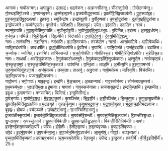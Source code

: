 

  
आगावः॑। गावो॑अग्मन्। अ॒ग्म॒न्नु॒त। उ॒तभ॒द्रं। भ॒द्रम॑क्रन्। अ॒क्र॒न्त्सीद॑न्तु। सीद॑न्तुगो॒ष्ठे। गो॒ष्ठेर॒णय॑न्तु। गो॒स्थइति॑गो॒ऽस्थे। र॒णय॑न्त्व॒स्मे। अ॒स्मेइत्य॒स्मे॥ प्र॒जव॑तीःपुरु॒रूपाः॑। प्र॒वती॑रि॒ति॑प्र॒जाऽव॑तीः। पु॒रु॒रूपा॑इ॒ह। पु॒रु॒रूपा॒इति॑पु॒रु॒ऽरूपाः॑। इ॒हस्युः। स्युरिन्द्रा॑य। इन्द्रा॑यपू॒र्वीः। पु॒र्वीरु॒षसः॑। उ॒षसो॒दुहा॑नाः। दुहा॑ना॒इति॒दुहा॑नाः॥  
इन्द्रो॒यज्व॑ने। यज्व॑नेपृण॒ते। पृ॒ण॒तेच॑। च॒शि॒क्ष॒ति॒। शि॒क्ष॒त्युप॑। उपेत्। इद्द॑दाति। द॒दा॒ति॒न। नस्वं। स्वम्मु॑षायति। मु॒षा॒य॒तीति॑मुषायति॥ भूयो॑भूयोर॒यिं। भूयो॑भूय॒इति॒भूयः॑ऽभूयः। र॒यिमित्। इद॑स्य। अ॒स्य॒व॒र्धय॑न्। व॒र्धय॒न्न। नभि॑न्ने। भि॒न्ने॒खि॒ल्ये। खि॒ल्येनि। निद॑धाति। द॒धा॒ति॒दे॒व॒युं। दे॒व॒युमिति॑दे॒व॒ऽयुं॥  
नताः। तान॑शन्ति। न॒श॒न्ति॒न। नद॑भाति। द॒भा॒ति॒तस्क॑रः। तस्क॑रो॒न। नासां॑। आसा॑मामि॒त्रे। आ॒मि॒त्रेव्यथिः॑। व्यथि॒राद॑धर्षति। आद॑धर्षति। द॒ध॒र्ष॒तीति॑दधर्षति॥ दे॒वाँश्च॑। च॒याभिः॑ । याभि॒र्यज॑ते। यज॑ते॒ददा॑ति। ददा॑तिच। च॒ज्योक्। ज्योगित्। इत्ताभिः॑। ताभि॑स्सचते। स॒च॒ते॒गोप॑तिः। गोप॑तिस्स॒ह। गोप॑ति॒रिति॒गोऽप॑तिः। स॒हेति॑स॒ह॥  
नताः। ताअर्वा॑। अर्वा॑रे॒णुक॑काटः। रे॒णुक॑काटोअश्नुते। रे॒णुक॑काट॒इति॑रे॒णुऽक॑काटः। अ॒श्नु॒ते॒न। नसं॑स्कृत॒त्रं। सं॒स्कृ॒त॒त्रमुप॑। सं॒स्कृ॒त॒त्रमिति॑सं॒स्कृ॒तऽत्रं। उप॑यन्ति। य॒न्ति॒ताः। ताअ॒भि। अ॒भीत्य॒भि॥ उ॒रु॒गा॒यमभ॑यं। उ॒रु॒गा॒यमित्यु॑रु॒ऽगा॒यं। अभ॑यं॒तस्य॑। तस्य॒ताः। ताअनु॑। अनु॒गावः॑। गावो॒मर्त॑स्य। मर्त॑स्य॒वि। विच॑रन्ति। च॒र॒न्ति॒यज्व॑नः। यज्व॑न॒इति॒यज्व॑नः॥  
गावो॒भगः॑। भगो॒गावः॑। गाव॒इन्द्रः॑। इन्द्रो॑मे। मे॒अ॒च्छान्। अ॒च्छान्गावः॑। गाव॒स्सोम॑स्य। सोम॑स्यप्रथ॒मस्य॑। प्र॒थ॒मस्य॑भ॒क्षः। भ॒क्षइति॑भ॒क्षः॥ इ॒मायाः। यागावः॑। गाव॒स्सज॑नासः। सज॑नास॒इन्द्रं॑। इन्द्र॑मि॒च्छामि॑। इ॒च्छामीत्। इद्वृ॒धा। हृ॒दामन॑सा। मन॑साचित्। चि॒दिन्द्रं॑। इन्द्र॒मितीन्द्रं॑॥  
यू॒यङ्गा॑वः। गा॒वोमे॒द॒य॒थ॒। मे॒द॒य॒था॒कृ॒शं। कृ॒शञ्चि॑त्। चि॒द॒श्री॒रं। अ॒श्री॒रञ्चि॑त्। चि॒त्कृ॒णु॒थ। कृ॒णु॒था॒सु॒प्रती॑कं। सु॒प्रती॑क॒मिति॑सु॒ऽप्रती॑कं॥ भ॒द्रङ्गृ॒हं। गृ॒हङ्कृ॑णुथ। कृ॒णु॒थ॒भ॒द्र॒वा॒चः॒। भ॒द्र॒वा॒चो॒बृ॒हत्। भ॒द्र॒वा॒च॒इति॑भद्रऽवाचः। बृ॒हद्वः॑। वो॒वयः॑। वय॑उच्यते। उ॒च्य॒ते॒स॒भासु॑। स॒भास्विति॑स॒भासु॑॥  
प्र॒जाव॑तीस्सू॒यव॑सं। प्र॒जाव॑ती॒रिति॑प्र॒जाऽव॑तीः। सू॒यव॑संरि॒शन्तीः॑। सु॒यव॑स॒मिति॑सु॒ऽयव॑सं। रि॒शन्ती॑श्शु॒ध्दाः। शु॒ध्दाअ॒पः। अ॒पस्सु॑प्रपा॒ने। सु॒प्र॒पा॒नेपिब॑न्तीः। सु॒प्र॒पा॒नइति॑सु॒ऽप्र॒पा॒ने। पिब॑न्ती॒रिति॒पिब॑न्तीः॥ मावः॑। व॒स्ते॒नई॑शत॒माघशं॑सः॒परि॑। परि॑वः। वो॒हे॒तीः। हे॒तीरु॒द्रस्य॑। रु॒द्रस्य॑वृज्याः। वृ॒ज्या॒इति॑वृज्याः॥  
उपे॒दं। इ॒दमु॑प॒पर्च॑नं। उ॒प॒पर्च॑नमा॒सु। उ॒प॒पर्च॑न॒मित्यु॑प॒ऽपर्च॑नं। आ॒सुगोषु॑। गोषूप॑। उप॑पृच्यतां। पृ॒च्य॒ता॒मिति॑पृच्यतां॥ उप॑ऋष॒भस्य॑। ऋ॒ष॒भस्य॒रेत॑सि। रेत॒स्युप॑। उपे॑न्द्र। इ॒न्द्र॒तव॑। तव॑वी॒र्ये॑। वी॒र्ये॒३॒॑इति॑वी॒र्ये॑॥ 25॥  
